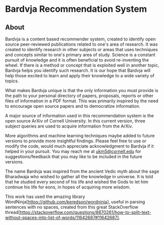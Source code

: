# Bardvja Recommendation System

## About

Bardvja is a content based recommender system, created to identify open source peer-reviewed publications related to one's area of research. It was created to identify research in other subjects or areas that uses techniques and concepts similar to one's primary area of study. Science is a constant pursuit of knowledge and it is often beneficial to avoid re-inventing the wheel. If there is a method or concept that is exploited well in another topic, Bardvja helps you identify such research. It is our hope that Bardvja will help those excited to learn and apply their knowledge to a wide variety of topics.

What makes Bardvja unique is that the only information you must provide is the path to your personal directory of papers, proposals, reports or other files of information in a PDF format. This was primarily inspired by the need to encourage open source papers and to democratize information. 

A major source of information used in this recommendation system is the open source ArXiv of Cornell University. In this current version, three subject queries are used to acquire information from the ArXiv.

More algorithms and machine learning techniques maybe added to future versions to provide more insightful findings. Please feel free to use or modify the code, would much appreciate acknowledgment to Bardvja if it helped in your pursuit. You may reach me at ukm5@cornell.edu for suggestions/feedback that you may like to be included in the future versions. 

The name Bardvja was inspired from the ancient Vedic myth about the sage Bharadwaja who wished to gather all the knowledge in universe. It is told that he studied every second of his life and wished the Gods to let him continue his life for eons, in hopes of acquiring more wisdom. 

This work has used the amazing library WordNinja[https://github.com/keredson/wordninja], useful in parsing sentences with no spaces, created from this great StackOverflow thread[https://stackoverflow.com/questions/8870261/how-to-split-text-without-spaces-into-list-of-words/11642687#11642687].
